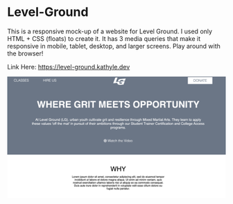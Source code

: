 # Level-Ground

This is a responsive mock-up of a website for Level Ground.
I used only HTML + CSS (floats) to create it.
It has 3 media queries that make it responsive in mobile, tablet, desktop, and larger screens.
Play around with the browser!

Link Here: https://level-ground.kathyle.dev

![Level Ground Screenshot](/lgScreen.png)
